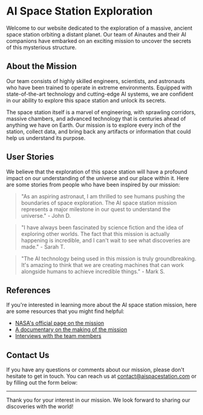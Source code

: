 <!--
Write me content for website with wallpaper which alt text is:

"A team of Ainautes and their AI companions exploring a massive, ancient space station orbiting a distant planet."

The name/title of the page should not be 1:1 copy of the alt text but rather a real content of the website which is using this wallpaper.

- Use markdown format
- Start with the heading
- The content should look like a real website
- Include real sections like references, contact, user stories, etc. use things relevant to the page purpose.
- Feel free to use structure like headings, bullets, numbering, blockquotes, paragraphs, horizontal lines, etc.
- You can use formatting like bold or _italic_
- You can include UTF-8 emojis
- Links should be only #hash anchors (and you can refer to the document itself)
- Do not include images
-->

<!--font:Poppins-->

# AI Space Station Exploration

Welcome to our website dedicated to the exploration of a massive, ancient space station orbiting a distant planet. Our team of Ainautes and their AI companions have embarked on an exciting mission to uncover the secrets of this mysterious structure.

## About the Mission

Our team consists of highly skilled engineers, scientists, and astronauts who have been trained to operate in extreme environments. Equipped with state-of-the-art technology and cutting-edge AI systems, we are confident in our ability to explore this space station and unlock its secrets.

The space station itself is a marvel of engineering, with sprawling corridors, massive chambers, and advanced technology that is centuries ahead of anything we have on Earth. Our mission is to explore every inch of the station, collect data, and bring back any artifacts or information that could help us understand its purpose.

## User Stories

We believe that the exploration of this space station will have a profound impact on our understanding of the universe and our place within it. Here are some stories from people who have been inspired by our mission:

> "As an aspiring astronaut, I am thrilled to see humans pushing the boundaries of space exploration. The AI space station mission represents a major milestone in our quest to understand the universe." - John D.

> "I have always been fascinated by science fiction and the idea of exploring other worlds. The fact that this mission is actually happening is incredible, and I can't wait to see what discoveries are made." - Sarah T.

> "The AI technology being used in this mission is truly groundbreaking. It's amazing to think that we are creating machines that can work alongside humans to achieve incredible things." - Mark S.

## References

If you're interested in learning more about the AI space station mission, here are some resources that you might find helpful:

-   [NASA's official page on the mission](#nasa)
-   [A documentary on the making of the mission](#documentary)
-   [Interviews with the team members](#interviews)

## Contact Us

If you have any questions or comments about our mission, please don't hesitate to get in touch. You can reach us at [contact@aispacestation.com](mailto:contact@aispacestation.com) or by filling out the form below:

---

Thank you for your interest in our mission. We look forward to sharing our discoveries with the world!
